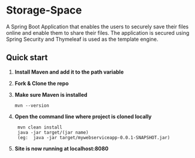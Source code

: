 # Storage-Space
A Spring Boot Application that enables the users to securely save their files online and enable them to share their files.
The application is secured using Spring Security and Thymeleaf is used as the template engine.

## Quick start

1. **Install Maven and add it to the path variable**

2. **Fork & Clone the repo**

3. **Make sure Maven is installed**

   ```shell
   mvn --version
   ```

4. **Open the command line where project is cloned locally**

   ```shell
    mvn clean install
    java -jar target/(jar name) 
    (eg:  java -jar target/mywebserviceapp-0.0.1-SNAPSHOT.jar)
   ```

6. **Site is now running at localhost:8080**

   


